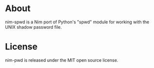 About
=====

nim-spwd is a Nim port of Python's "spwd" module for working with the UNIX shadow password file.

License
=======

nim-pwd is released under the MIT open source license.
